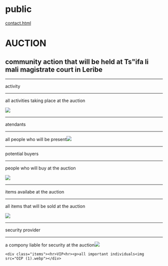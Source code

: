 # public
[contact.html](https://github.com/user-attachments/files/22167181/contact.html)

<!DOCTYPE html>
<html>
<head>
  <meta charset="utf-8">
  <meta name="viewport" content="width=device-width, initial-scale=1">
  <title></title>
  <link rel="stylesheet" type="text/css" href="style.css">
</head>
<h1>AUCTION</h1>
<body>

<h2> community action that will be held at Ts"ifa li mali magistrate court in Leribe</h2>
<p id="rcorners1">
<div class="container">
  <div class="items"><hr>activity<hr><p>all activities taking place at the auction</p><img src="activity.webp"></div>

  <div class="items"><hr>atendants<hr><p>all people who will be present<img src="th.jpg"></div>

  <div class="items"><hr>potential buyers<hr> <p>people who will buy at the auction</p><img src="download (1).webp"> </div> 

  <div class="items"><hr>items availabe at the auction<hr><p>all items that will be sold at the auction</p><img src="OIP.webp"></div>

  <div class="items"><hr>security provider<hr><p>a compony liable for security at the auction<img src="download.webp"></div>
    
    <div class="items"><hr>VIP<hr><p>all important individuals<img src="OIP (1).webp"></div>
</style>
</div></p>
</p>
</body>
</html>
